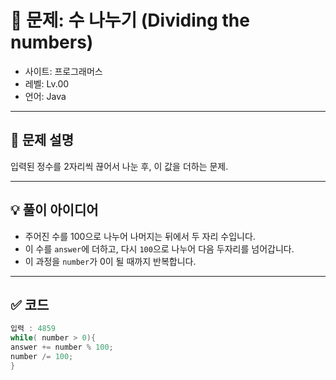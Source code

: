 # 🧮 문제: 수 나누기 (Dividing the numbers)

- 사이트: 프로그래머스
- 레벨: Lv.00
- 언어: Java

---

## 📌 문제 설명

입력된 정수를 2자리씩 끊어서 나눈 후, 이 값을 더하는 문제.

---

## 💡 풀이 아이디어

- 주어진 수를 100으로 나누어 나머지는 뒤에서 두 자리 수입니다.
- 이 수를 `answer`에 더하고, 다시 `100`으로 나누어 다음 두자리를 넘어갑니다.
- 이 과정을 `number`가 0이 될 때까지 반복합니다.

---

## ✅ 코드

```java
입력 : 4859
while( number > 0){
answer += number % 100;
number /= 100;
}
